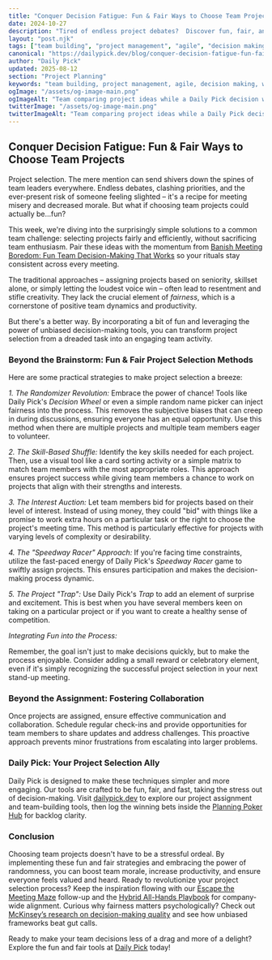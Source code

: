 ```yaml
---
title: "Conquer Decision Fatigue: Fun & Fair Ways to Choose Team Projects"
date: 2024-10-27
description: "Tired of endless project debates?  Discover fun, fair, and fast methods to assign team projects, boosting morale and efficiency.  Learn how Daily Pick's tools can help!"
layout: "post.njk"
tags: ["team building", "project management", "agile", "decision making", "workplace culture", "productivity", "fairness"]
canonical: "https://dailypick.dev/blog/conquer-decision-fatigue-fun-fair-ways-to-choose-team-projects/"
author: "Daily Pick"
updated: 2025-08-12
section: "Project Planning"
keywords: "team building, project management, agile, decision making, workplace culture, productivity, fairness"
ogImage: "/assets/og-image-main.png"
ogImageAlt: "Team comparing project ideas while a Daily Pick decision wheel highlights the winning choice"
twitterImage: "/assets/og-image-main.png"
twitterImageAlt: "Team comparing project ideas while a Daily Pick decision wheel highlights the winning choice"
---
```


## Conquer Decision Fatigue: Fun & Fair Ways to Choose Team Projects

Project selection.  The mere mention can send shivers down the spines of team leaders everywhere.  Endless debates, clashing priorities, and the ever-present risk of someone feeling slighted – it's a recipe for meeting misery and decreased morale. But what if choosing team projects could actually be…fun?

This week, we're diving into the surprisingly simple solutions to a common team challenge: selecting projects fairly and efficiently, without sacrificing team enthusiasm. Pair these ideas with the momentum from [Banish Meeting Boredom: Fun Team Decision-Making That Works](/blog/banish-meeting-boredom-fun-team-decision-making-that-works/) so your rituals stay consistent across every meeting.

The traditional approaches – assigning projects based on seniority, skillset alone, or simply letting the loudest voice win – often lead to resentment and stifle creativity. They lack the crucial element of *fairness*, which is a cornerstone of positive team dynamics and productivity.

But there's a better way.  By incorporating a bit of fun and leveraging the power of unbiased decision-making tools, you can transform project selection from a dreaded task into an engaging team activity.

### Beyond the Brainstorm: Fun & Fair Project Selection Methods

Here are some practical strategies to make project selection a breeze:

*1. The Randomizer Revolution:*  Embrace the power of chance!  Tools like Daily Pick's *Decision Wheel* or even a simple random name picker can inject fairness into the process.  This removes the subjective biases that can creep in during discussions, ensuring everyone has an equal opportunity.  Use this method when there are multiple projects and multiple team members eager to volunteer.

*2. The Skill-Based Shuffle:*  Identify the key skills needed for each project.  Then, use a visual tool like a card sorting activity or a simple matrix to match team members with the most appropriate roles.  This approach ensures project success while giving team members a chance to work on projects that align with their strengths and interests.

*3. The Interest Auction:*  Let team members bid for projects based on their level of interest.  Instead of using money, they could "bid" with things like a promise to work extra hours on a particular task or the right to choose the project's meeting time.  This method is particularly effective for projects with varying levels of complexity or desirability.

*4. The "Speedway Racer" Approach:* If you're facing time constraints, utilize the fast-paced energy of Daily Pick's *Speedway Racer* game to swiftly assign projects.  This ensures participation and makes the decision-making process dynamic.

*5.  The Project "Trap":*  Use Daily Pick's *Trap* to add an element of surprise and excitement.  This is best when you have several members keen on taking on a particular project or if you want to create a healthy sense of competition.

*Integrating Fun into the Process:*

Remember, the goal isn't just to make decisions quickly, but to make the process enjoyable.  Consider adding a small reward or celebratory element, even if it's simply recognizing the successful project selection in your next stand-up meeting.


###  Beyond the Assignment: Fostering Collaboration

Once projects are assigned, ensure effective communication and collaboration.  Schedule regular check-ins and provide opportunities for team members to share updates and address challenges. This proactive approach prevents minor frustrations from escalating into larger problems.

### Daily Pick: Your Project Selection Ally

Daily Pick is designed to make these techniques simpler and more engaging. Our tools are crafted to be fun, fair, and fast, taking the stress out of decision-making.  Visit [dailypick.dev](https://dailypick.dev) to explore our project assignment and team-building tools, then log the winning bets inside the [Planning Poker Hub](/blog/planning-poker-hub-guide/) for backlog clarity.


###  Conclusion

Choosing team projects doesn't have to be a stressful ordeal. By implementing these fun and fair strategies and embracing the power of randomness, you can boost team morale, increase productivity, and ensure everyone feels valued and heard. Ready to revolutionize your project selection process? Keep the inspiration flowing with our [Escape the Meeting Maze](/blog/escape-the-meeting-maze-fun-fair-ways-to-choose-team-projects/) follow-up and the [Hybrid All-Hands Playbook](/blog/hybrid-all-hands-playbook-fair-fun-agendas-that-keep-teams-engaged/) for company-wide alignment. Curious why fairness matters psychologically? Check out [McKinsey’s research on decision-making quality](https://www.mckinsey.com/capabilities/strategy-and-corporate-finance/our-insights/the-case-for-behavioral-strategy) and see how unbiased frameworks beat gut calls.

Ready to make your team decisions less of a drag and more of a delight? Explore the fun and fair tools at [Daily Pick](https://dailypick.dev) today!
